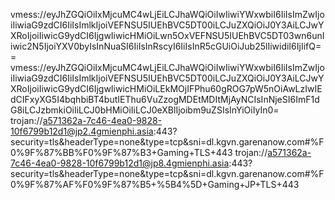 vmess://eyJhZGQiOiIxMjcuMC4wLjEiLCJhaWQiOiIwIiwiYWxwbiI6IiIsImZwIjoiIiwiaG9zdCI6IiIsImlkIjoiVEFNSU5IUEhBVC5DT00iLCJuZXQiOiJ0Y3AiLCJwYXRoIjoiIiwicG9ydCI6IjgwIiwicHMiOiLwn5OxVEFNSU5IUEhBVC5DT03wn6unIiwic2N5IjoiYXV0byIsInNuaSI6IiIsInRscyI6IiIsInR5cGUiOiJub25lIiwidiI6IjIifQ==
vmess://eyJhZGQiOiIxMjcuMC4wLjEiLCJhaWQiOiIwIiwiYWxwbiI6IiIsImZwIjoiIiwiaG9zdCI6IiIsImlkIjoiVEFNSU5IUEhBVC5DT00iLCJuZXQiOiJ0Y3AiLCJwYXRoIjoiIiwicG9ydCI6IjgwIiwicHMiOiLEkMOjIFPhu60gROG7pW5nOiAwLzIwIEdCIFxyXG5I4bqhbiBT4butIEThu6VuZzogMDEtMDItMjAyNCIsInNjeSI6ImF1dG8iLCJzbmkiOiIiLCJ0bHMiOiIiLCJ0eXBlIjoibm9uZSIsInYiOiIyIn0=
trojan://a571362a-7c46-4ea0-9828-10f6799b12d1@jp2.4gmienphi.asia:443?security=tls&headerType=none&type=tcp&sni=dl.kgvn.garenanow.com#%F0%9F%87%BB%F0%9F%87%B3+Gaming+TLS+443
trojan://a571362a-7c46-4ea0-9828-10f6799b12d1@jp8.4gmienphi.asia:443?security=tls&headerType=none&type=tcp&sni=dl.kgvn.garenanow.com#%F0%9F%87%AF%F0%9F%87%B5+%5B4%5D+Gaming+JP+TLS+443
